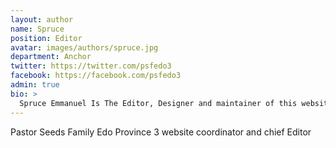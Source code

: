 ```yaml
---
layout: author
name: Spruce
position: Editor
avatar: images/authors/spruce.jpg
department: Anchor
twitter: https://twitter.com/psfedo3
facebook: https://facebook.com/psfedo3
admin: true
bio: >
  Spruce Emmanuel Is The Editor, Designer and maintainer of this website and also an exco of RCCG psf Edo 3...
---
```


Pastor Seeds Family Edo Province 3 website coordinator and chief Editor
